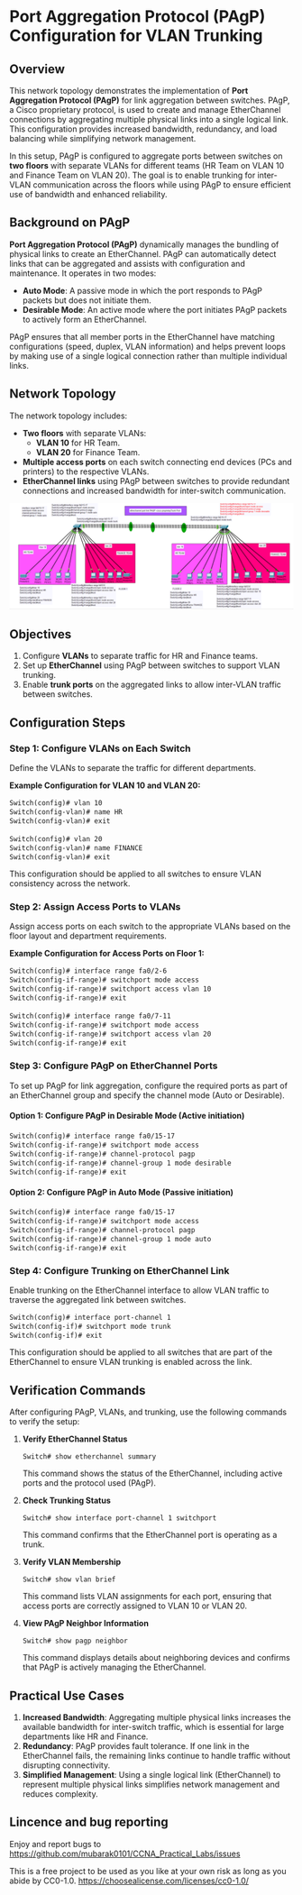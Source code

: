 
# Port Aggregation Protocol (PAgP) Configuration for VLAN Trunking

## Overview

This network topology demonstrates the implementation of **Port Aggregation Protocol (PAgP)** for link aggregation between switches. PAgP, a Cisco proprietary protocol, is used to create and manage EtherChannel connections by aggregating multiple physical links into a single logical link. This configuration provides increased bandwidth, redundancy, and load balancing while simplifying network management.

In this setup, PAgP is configured to aggregate ports between switches on **two floors** with separate VLANs for different teams (HR Team on VLAN 10 and Finance Team on VLAN 20). The goal is to enable trunking for inter-VLAN communication across the floors while using PAgP to ensure efficient use of bandwidth and enhanced reliability.

## Background on PAgP

**Port Aggregation Protocol (PAgP)** dynamically manages the bundling of physical links to create an EtherChannel. PAgP can automatically detect links that can be aggregated and assists with configuration and maintenance. It operates in two modes:

- **Auto Mode**: A passive mode in which the port responds to PAgP packets but does not initiate them.
- **Desirable Mode**: An active mode where the port initiates PAgP packets to actively form an EtherChannel.

PAgP ensures that all member ports in the EtherChannel have matching configurations (speed, duplex, VLAN information) and helps prevent loops by making use of a single logical connection rather than multiple individual links.

## Network Topology

The network topology includes:

- **Two floors** with separate VLANs:
  - **VLAN 10** for HR Team.
  - **VLAN 20** for Finance Team.
- **Multiple access ports** on each switch connecting end devices (PCs and printers) to the respective VLANs.
- **EtherChannel links** using PAgP between switches to provide redundant connections and increased bandwidth for inter-switch communication.

![Network Topology](7.PAGP%20-cisco%20proprietaryTrunk%20Port%20IMG.png)

## Objectives

1. Configure **VLANs** to separate traffic for HR and Finance teams.
2. Set up **EtherChannel** using PAgP between switches to support VLAN trunking.
3. Enable **trunk ports** on the aggregated links to allow inter-VLAN traffic between switches.

## Configuration Steps

### Step 1: Configure VLANs on Each Switch
Define the VLANs to separate the traffic for different departments.

**Example Configuration for VLAN 10 and VLAN 20:**
```plaintext
Switch(config)# vlan 10
Switch(config-vlan)# name HR
Switch(config-vlan)# exit

Switch(config)# vlan 20
Switch(config-vlan)# name FINANCE
Switch(config-vlan)# exit
```

This configuration should be applied to all switches to ensure VLAN consistency across the network.

### Step 2: Assign Access Ports to VLANs
Assign access ports on each switch to the appropriate VLANs based on the floor layout and department requirements.

**Example Configuration for Access Ports on Floor 1:**
```plaintext
Switch(config)# interface range fa0/2-6
Switch(config-if-range)# switchport mode access
Switch(config-if-range)# switchport access vlan 10
Switch(config-if-range)# exit

Switch(config)# interface range fa0/7-11
Switch(config-if-range)# switchport mode access
Switch(config-if-range)# switchport access vlan 20
Switch(config-if-range)# exit
```

### Step 3: Configure PAgP on EtherChannel Ports

To set up PAgP for link aggregation, configure the required ports as part of an EtherChannel group and specify the channel mode (Auto or Desirable).

#### Option 1: Configure PAgP in **Desirable Mode** (Active initiation)
```plaintext
Switch(config)# interface range fa0/15-17
Switch(config-if-range)# switchport mode access
Switch(config-if-range)# channel-protocol pagp
Switch(config-if-range)# channel-group 1 mode desirable
Switch(config-if-range)# exit
```

#### Option 2: Configure PAgP in **Auto Mode** (Passive initiation)
```plaintext
Switch(config)# interface range fa0/15-17
Switch(config-if-range)# switchport mode access
Switch(config-if-range)# channel-protocol pagp
Switch(config-if-range)# channel-group 1 mode auto
Switch(config-if-range)# exit
```

### Step 4: Configure Trunking on EtherChannel Link

Enable trunking on the EtherChannel interface to allow VLAN traffic to traverse the aggregated link between switches.

```plaintext
Switch(config)# interface port-channel 1
Switch(config-if)# switchport mode trunk
Switch(config-if)# exit
```

This configuration should be applied to all switches that are part of the EtherChannel to ensure VLAN trunking is enabled across the link.

## Verification Commands

After configuring PAgP, VLANs, and trunking, use the following commands to verify the setup:

1. **Verify EtherChannel Status**
   ```plaintext
   Switch# show etherchannel summary
   ```
   This command shows the status of the EtherChannel, including active ports and the protocol used (PAgP).

2. **Check Trunking Status**
   ```plaintext
   Switch# show interface port-channel 1 switchport
   ```
   This command confirms that the EtherChannel port is operating as a trunk.

3. **Verify VLAN Membership**
   ```plaintext
   Switch# show vlan brief
   ```
   This command lists VLAN assignments for each port, ensuring that access ports are correctly assigned to VLAN 10 or VLAN 20.

4. **View PAgP Neighbor Information**
   ```plaintext
   Switch# show pagp neighbor
   ```
   This command displays details about neighboring devices and confirms that PAgP is actively managing the EtherChannel.

## Practical Use Cases

1. **Increased Bandwidth**: Aggregating multiple physical links increases the available bandwidth for inter-switch traffic, which is essential for large departments like HR and Finance.
2. **Redundancy**: PAgP provides fault tolerance. If one link in the EtherChannel fails, the remaining links continue to handle traffic without disrupting connectivity.
3. **Simplified Management**: Using a single logical link (EtherChannel) to represent multiple physical links simplifies network management and reduces complexity.

## Lincence and bug reporting
Enjoy and report bugs to https://github.com/mubarak0101/CCNA_Practical_Labs/issues

This is a free project to be used as you like at your own risk as long as you abide by CC0-1.0. https://choosealicense.com/licenses/cc0-1.0/


